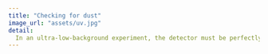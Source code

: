 ```yaml
---
title: "Checking for dust"
image_url: "assets/uv.jpg"
detail:
  In an ultra-low-background experiment, the detector must be perfectly clean. Here we are using a UV light to check the tracker wires for any specks of dust before we install the row of cells.
---
```

